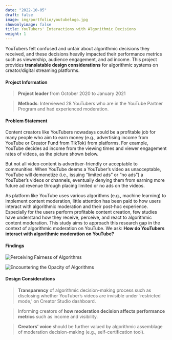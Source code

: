 ```yaml
---
date: "2022-10-05"
draft: false
image: img/portfolio/youtubelogo.jpg
showonlyimage: false
title: YouTubers' Interactions with Algorithmic Decisions
weight: 1
---
```


YouTubers felt confused and unfair about algorithmic decisions they received, and these decisions heavily impacted their performance metrics such as viewership, audience engagement, and ad income. This project provides **translatable design considerations** for algorithmic systems on creator/digital streaming platforms. 

<!--more-->

#### Project Information

> **Project leader** from October 2020 to January 2021


> **Methods**: Interviewed 28 YouTubers who are in the YouTube Partner Program and had experienced moderation.

#### Problem Statement

Content creators like YouTubers nowadays could be a profitable job for many people who aim to earn money (e.g., advertising income from YouTube or Creator Fund from TikTok) from platforms. For example, YouTube decides ad income from the viewing times and viewer engagement rates of videos, as the picture shown below.

But not all video content is advertiser-friendly or acceptable to communities. When YouTube deems a YouTuber’s video as unacceptable, YouTube will demonetize (i.e., issuing “limited ads” or “no ads”) a YouTuber’s videos or channels, eventually denying them from earning more future ad revenue through placing limited or no ads on the videos.

As platform like YouTube uses various algorithms (e.g., machine learning) to implement content moderation, little attention has been paid to how users interact with algorithmic moderation and their post-hoc experience. Especially for the users perform profitable content creation, few studies have understand how they receive, perceive, and react to algorithmic content moderation. This study aims to approach this research gap in the context of algorithmic moderation on YouTube. We ask: **How do YouTubers interact with algorithmic moderation on YouTube?**

#### Findings

![Perceiving Fairness of Algorithms][1]

![Encountering the Opacity of Algorithms][2]

#### Design Considerations
> **Transparency** of algorithmic decision-making process such as disclosing whether YouTuber’s videos are invisible under ‘restricted mode,’ on Creator Studio dashboard.

>Informing creators of **how moderation decision affects performance metrics** such as income and visibility.

>**Creators’ voice** should be further valued by algorithmic assemblage of moderation decision-making (e.g., self-certification tool).


[1]: img/portfolio/fairnessfinding.png

[2]: img/portfolio/opacity.png


